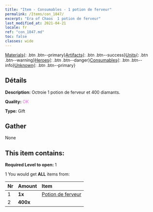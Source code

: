 ```yaml
---
title: "Item - Consumables - 1 potion de ferveur"
permalink: /Items/con_1847/
excerpt: "Era of Chaos  1 potion de ferveur"
last_modified_at: 2021-04-21
locale: fr
ref: "con_1847.md"
toc: false
classes: wide
---
```

 [Materials](/fr/Items/){: .btn .btn--primary}[Artifacts](/fr/Items/Artifacts/){: .btn .btn--success}[Units](/fr/Items/Units/){: .btn .btn--warning}[Heroes](/fr/Items/Heroes/){: .btn .btn--danger}[Consumables](/fr/Items/Consumables/){: .btn .btn--info}[Unknown](/fr/Items/Unknown/){: .btn .btn--primary}

## Détails
 **Description:** Octroie 1 potion de ferveur et 400 diamants.

 **Quality:** <span style="color: #DA70D6">OK</span>

 **Type:** Gift

## Gather

  None

## This item contains:

 **Required Level to open:** 1

 1 You would get **ALL** items  from:

  | Nr | Amount |     Item    |
  |:---|:-------|:------------|
  | 1 |  **1x** | [Potion de ferveur](/fr/Items/con_1850/) |  | 
  | 2 |  **400x** | <i class="fas fa-gem"/> |  | 

